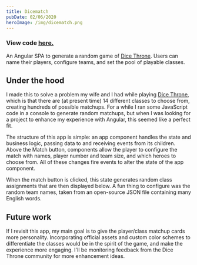 ```yaml
---
title: Dicematch
pubDate: 02/06/2020
heroImage: /img/dicematch.png
---
```


### View code [here.](https://github.com/philgiammattei/dicematch)

An Angular SPA to generate a random game of [Dice Throne](https://www.facebook.com/DiceThrone/). Users can name their players, configure teams, and set the pool of playable classes.

## Under the hood

I made this to solve a problem my wife and I had while playing [Dice Throne](https://www.facebook.com/DiceThrone/), which is that there are (at present time) 14 different classes to choose from, creating hundreds of possible matchups. For a while I ran some JavaScript code in a console to generate random matchups, but when I was looking for a project to enhance my experience with Angular, this seemed like a perfect fit.

The structure of this app is simple: an app component handles the state and business logic, passing data to and receiving events from its children. Above the Match button, components allow the player to configure the match with names, player number and team size, and which heroes to choose from. All of these changes fire events to alter the state of the app component.

When the match button is clicked, this state generates random class assignments that are then displayed below. A fun thing to configure was the random team names, taken from an open-source JSON file containing many English words.

## Future work

If I revisit this app, my main goal is to give the player/class matchup cards more personality. Incorporating official assets and custom color schemes to differentiate the classes would be in the spirit of the game, and make the experience more engaging. I'll be monitoring feedback from the Dice Throne community for more enhancement ideas.
